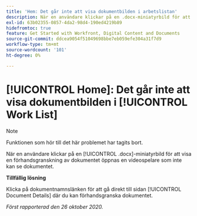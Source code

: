 ```yaml
---
title: 'Hem: Det går inte att visa dokumentbilden i arbetslistan'
description: När en användare klickar på en .docx-miniatyrbild för att visa en förhandsgranskning av dokumentet öppnas en videospelare som inte kan se dokumentet.
exl-id: 63b02355-0857-4da2-98d4-190ed4219b89
hidefromtoc: true
feature: Get Started with Workfront, Digital Content and Documents
source-git-commit: ddcea9054f51049698bbe7eb059efe304a31f7d9
workflow-type: tm+mt
source-wordcount: '101'
ht-degree: 0%

---
```


# [!UICONTROL Home]: Det går inte att visa dokumentbilden i [!UICONTROL Work List]

<!--Article created by request-->

>[!NOTE]
>
>Funktionen som hör till det här problemet har tagits bort.

När en användare klickar på en [!UICONTROL .docx]-miniatyrbild för att visa en förhandsgranskning av dokumentet öppnas en videospelare som inte kan se dokumentet.

**Tillfällig lösning**

Klicka på dokumentnamnslänken för att gå direkt till sidan [!UICONTROL Document Details] där du kan förhandsgranska dokumentet.

_Först rapporterad den 26 oktober 2020._
